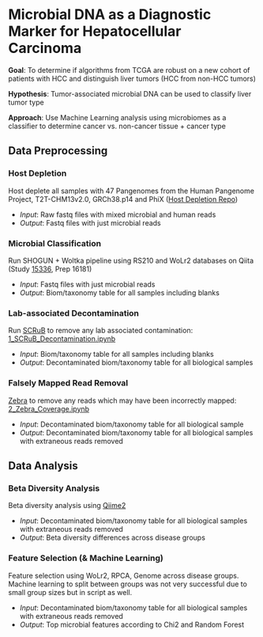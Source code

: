 # Microbial DNA as a Diagnostic Marker for Hepatocellular Carcinoma

**Goal**: To determine if algorithms from TCGA are robust on a new cohort of patients with HCC and distinguish liver tumors (HCC from non-HCC tumors)

**Hypothesis**: Tumor-associated microbial DNA can be used to classify liver tumor type

**Approach**: Use Machine Learning analysis using microbiomes as a classifier to determine cancer vs. non-cancer tissue + cancer type

## Data Preprocessing
### Host Depletion
Host deplete all samples with 47 Pangenomes from the Human Pangenome Project, T2T-CHM13v2.0, GRCh38.p14 and PhiX ([Host Depletion Repo](https://github.com/cguccione/human_host_depletion))
- *Input*: Raw fastq files with mixed microbial and human reads
- *Output*: Fastq files with just microbial reads

### Microbial Classification
Run SHOGUN + Woltka pipeline using RS210 and WoLr2 databases on Qiita (Study [15336](https://qiita.ucsd.edu/study/description/15336#), Prep 16181)
- *Input*: Fastq files with just microbial reads
- *Output*: Biom/taxonomy table for all samples including blanks

### Lab-associated Decontamination
Run [SCRuB](https://www.nature.com/articles/s41587-023-01696-w) to remove any lab associated contamination: [1_SCRuB_Decontamination.ipynb](https://github.com/cguccione/HCC-microbialDNA/blob/main/1_SCRuB_Decontamination.ipynb)
- *Input*: Biom/taxonomy table for all samples including blanks
- *Output*: Decontaminated biom/taxonomy table for all biological samples

### Falsely Mapped Read Removal
[Zebra](https://journals.asm.org/doi/full/10.1128/msystems.00758-22) to remove any reads which may have been incorrectly mapped: [2_Zebra_Coverage.ipynb](https://github.com/cguccione/HCC-microbialDNA/blob/main/2_Zebra_Coverage.ipynb)
- *Input*: Decontaminated biom/taxonomy table for all biological sample
- *Output*: Decontaminated biom/taxonomy table for all biological samples with extraneous reads removed

## Data Analysis
### Beta Diversity Analysis
Beta diversity analysis using [Qiime2](https://qiime2.org)
- *Input*: Decontaminated biom/taxonomy table for all biological samples with extraneous reads removed
- *Output*: Beta diversity differences across disease groups

### Feature Selection (& Machine Learning)
Feature selection using WoLr2, RPCA, Genome across disease groups. Machine learning to split between groups was not very successful due to small group sizes but in script as well. 
- *Input*: Decontaminated biom/taxonomy table for all biological samples with extraneous reads removed
- *Output*: Top microbial features according to Chi2 and Random Forest

